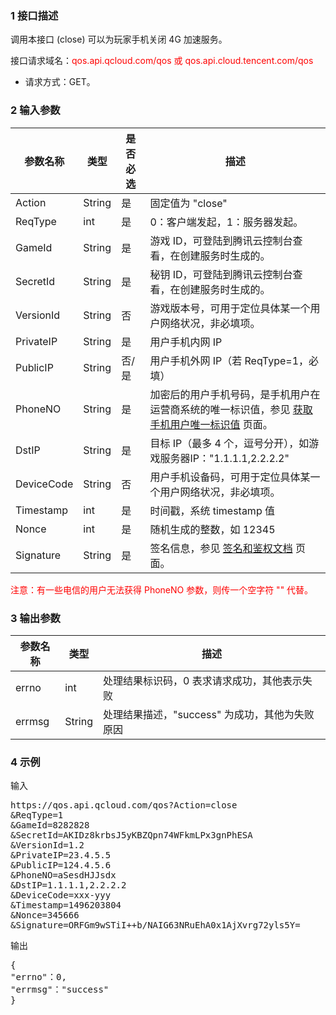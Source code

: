### 1 接口描述

调用本接口 (close) 可以为玩家手机关闭 4G 加速服务。

接口请求域名：<font style="color:red">qos.api.qcloud.com/qos 或 qos.api.cloud.tencent.com/qos</font>

* 请求方式：GET。

### 2 输入参数

| 参数名称| 类型| 是否必选| 描述|
|---------|---------|---------|---------|
| Action | String | 是 | 固定值为 "close" |
| ReqType | int | 是 | 0：客户端发起，1：服务器发起。 |
| GameId | String | 是 | 游戏 ID，可登陆到腾讯云控制台查看，在创建服务时生成的。 |
| SecretId | String | 是 | 秘钥 ID，可登陆到腾讯云控制台查看，在创建服务时生成的。 |
| VersionId | String | 否 | 游戏版本号，可用于定位具体某一个用户网络状况，非必填项。 |
| PrivateIP | String | 是 | 用户手机内网 IP |
| PublicIP | String | 否/是 | 用户手机外网 IP（若 ReqType=1，必填）|
| PhoneNO | String | 是 | 加密后的用户手机号码，是手机用户在运营商系统的唯一标识值，参见 [获取手机用户唯一标识值](/document/product/594/10036) 页面。 
| DstIP | String | 是 | 目标 IP（最多 4 个，逗号分开），如游戏服务器IP："1.1.1.1,2.2.2.2" | 
| DeviceCode | String | 否 | 用户手机设备码，可用于定位具体某一个用户网络状况，非必填项。|
| Timestamp | int | 是 | 时间戳，系统 timestamp 值 |
| Nonce | int | 是 | 随机生成的整数，如 12345 |
| Signature | String | 是 | 签名信息，参见 [签名和鉴权文档](/document/product/594/10034) 页面。|

<font style="color:red">注意：有一些电信的用户无法获得 PhoneNO 参数，则传一个空字符 "" 代替。</font>

### 3 输出参数

| 参数名称 | 类型 | 描述 |
|---------|---------|---------|
| errno | int | 处理结果标识码，0 表求请求成功，其他表示失败|
| errmsg | String | 处理结果描述，"success" 为成功，其他为失败原因 |

### 4 示例

输入
<pre>
https://qos.api.qcloud.com/qos?Action=close
&ReqType=1
&GameId=8282828
&SecretId=AKIDz8krbsJ5yKBZQpn74WFkmLPx3gnPhESA
&VersionId=1.2
&PrivateIP=23.4.5.5
&PublicIP=124.4.5.6
&PhoneNO=aSesdHJJsdx
&DstIP=1.1.1.1,2.2.2.2
&DeviceCode=xxx-yyy
&Timestamp=1496203804
&Nonce=345666
&Signature=ORFGm9wSTiI++b/NAIG63NRuEhA0x1AjXvrg72yls5Y=
</pre>

输出
<pre>
{
"errno"：0,           
"errmsg"："success" 
}
</pre>
